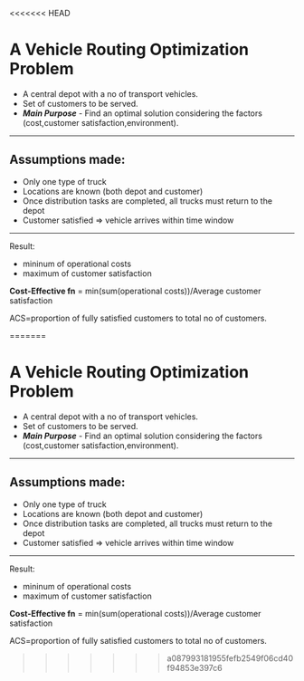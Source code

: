 <<<<<<< HEAD
# A Vehicle Routing Optimization Problem

- A central depot with a no of transport vehicles.
- Set of customers to be served.
- ***Main Purpose*** - Find an optimal solution considering the factors (cost,customer satisfaction,environment).
---

## Assumptions made:

- Only one type of truck
- Locations are known (both depot and customer)
- Once distribution tasks are completed, all trucks must return to the depot
- Customer satisfied => vehicle arrives within time window

---

Result:
- mininum of operational costs
- maximum of customer satisfaction

**Cost-Effective fn** = min(sum(operational costs))/Average customer satisfaction

ACS=proportion of fully satisfied customers to total no of customers.


=======
# A Vehicle Routing Optimization Problem

- A central depot with a no of transport vehicles.
- Set of customers to be served.
- ***Main Purpose*** - Find an optimal solution considering the factors (cost,customer satisfaction,environment).
---

## Assumptions made:

- Only one type of truck
- Locations are known (both depot and customer)
- Once distribution tasks are completed, all trucks must return to the depot
- Customer satisfied => vehicle arrives within time window

---

Result:
- mininum of operational costs
- maximum of customer satisfaction

**Cost-Effective fn** = min(sum(operational costs))/Average customer satisfaction

ACS=proportion of fully satisfied customers to total no of customers.


>>>>>>> a087993181955fefb2549f06cd40f94853e397c6

